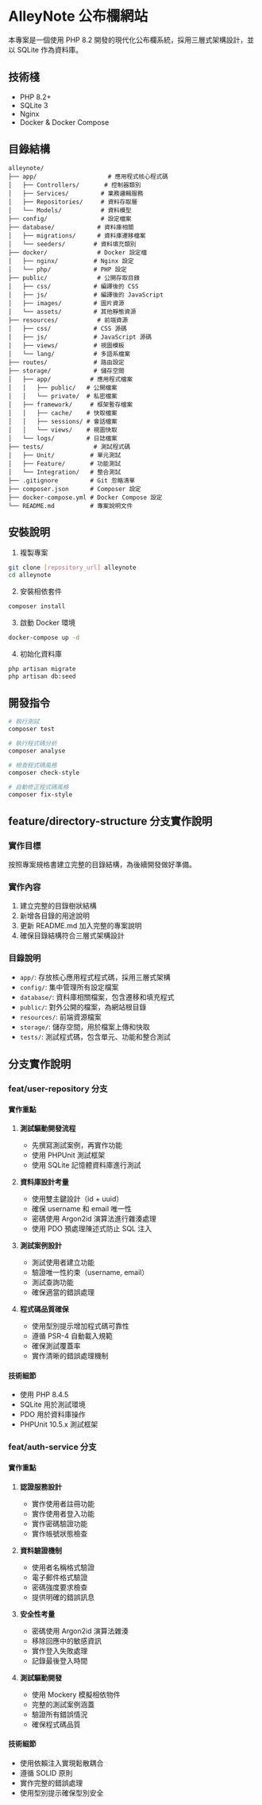 # AlleyNote 公布欄網站

本專案是一個使用 PHP 8.2 開發的現代化公布欄系統，採用三層式架構設計，並以 SQLite 作為資料庫。

## 技術棧

- PHP 8.2+
- SQLite 3
- Nginx
- Docker & Docker Compose

## 目錄結構

```
alleynote/
├── app/                    # 應用程式核心程式碼
│   ├── Controllers/       # 控制器類別
│   ├── Services/         # 業務邏輯服務
│   ├── Repositories/     # 資料存取層
│   └── Models/           # 資料模型
├── config/               # 設定檔案
├── database/            # 資料庫相關
│   ├── migrations/      # 資料庫遷移檔案
│   └── seeders/        # 資料填充類別
├── docker/              # Docker 設定檔
│   ├── nginx/          # Nginx 設定
│   └── php/            # PHP 設定
├── public/              # 公開存取目錄
│   ├── css/            # 編譯後的 CSS
│   ├── js/             # 編譯後的 JavaScript
│   ├── images/         # 圖片資源
│   └── assets/         # 其他靜態資源
├── resources/           # 前端資源
│   ├── css/            # CSS 源碼
│   ├── js/             # JavaScript 源碼
│   ├── views/          # 視圖模板
│   └── lang/           # 多語系檔案
├── routes/             # 路由設定
├── storage/            # 儲存空間
│   ├── app/           # 應用程式檔案
│   │   ├── public/   # 公開檔案
│   │   └── private/  # 私密檔案
│   ├── framework/     # 框架暫存檔案
│   │   ├── cache/    # 快取檔案
│   │   ├── sessions/ # 會話檔案
│   │   └── views/    # 視圖快取
│   └── logs/         # 日誌檔案
├── tests/              # 測試程式碼
│   ├── Unit/          # 單元測試
│   ├── Feature/       # 功能測試
│   └── Integration/   # 整合測試
├── .gitignore         # Git 忽略清單
├── composer.json      # Composer 設定
├── docker-compose.yml # Docker Compose 設定
└── README.md          # 專案說明文件
```

## 安裝說明

1. 複製專案
```bash
git clone [repository_url] alleynote
cd alleynote
```

2. 安裝相依套件
```bash
composer install
```

3. 啟動 Docker 環境
```bash
docker-compose up -d
```

4. 初始化資料庫
```bash
php artisan migrate
php artisan db:seed
```

## 開發指令

```bash
# 執行測試
composer test

# 執行程式碼分析
composer analyse

# 檢查程式碼風格
composer check-style

# 自動修正程式碼風格
composer fix-style
```

## feature/directory-structure 分支實作說明

### 實作目標
按照專案規格書建立完整的目錄結構，為後續開發做好準備。

### 實作內容
1. 建立完整的目錄樹狀結構
2. 新增各目錄的用途說明
3. 更新 README.md 加入完整的專案說明
4. 確保目錄結構符合三層式架構設計

### 目錄說明
- `app/`: 存放核心應用程式程式碼，採用三層式架構
- `config/`: 集中管理所有設定檔案
- `database/`: 資料庫相關檔案，包含遷移和填充程式
- `public/`: 對外公開的檔案，為網站根目錄
- `resources/`: 前端資源檔案
- `storage/`: 儲存空間，用於檔案上傳和快取
- `tests/`: 測試程式碼，包含單元、功能和整合測試

## 分支實作說明

### feat/user-repository 分支

#### 實作重點
1. **測試驅動開發流程**
   - 先撰寫測試案例，再實作功能
   - 使用 PHPUnit 測試框架
   - 使用 SQLite 記憶體資料庫進行測試

2. **資料庫設計考量**
   - 使用雙主鍵設計（id + uuid）
   - 確保 username 和 email 唯一性
   - 密碼使用 Argon2id 演算法進行雜湊處理
   - 使用 PDO 預處理陳述式防止 SQL 注入

3. **測試案例設計**
   - 測試使用者建立功能
   - 驗證唯一性約束（username, email）
   - 測試查詢功能
   - 確保適當的錯誤處理

4. **程式碼品質確保**
   - 使用型別提示增加程式碼可靠性
   - 遵循 PSR-4 自動載入規範
   - 確保測試覆蓋率
   - 實作清晰的錯誤處理機制

#### 技術細節
- 使用 PHP 8.4.5
- SQLite 用於測試環境
- PDO 用於資料庫操作
- PHPUnit 10.5.x 測試框架

### feat/auth-service 分支

#### 實作重點
1. **認證服務設計**
   - 實作使用者註冊功能
   - 實作使用者登入功能
   - 實作密碼驗證功能
   - 實作帳號狀態檢查

2. **資料驗證機制**
   - 使用者名稱格式驗證
   - 電子郵件格式驗證
   - 密碼強度要求檢查
   - 提供明確的錯誤訊息

3. **安全性考量**
   - 密碼使用 Argon2id 演算法雜湊
   - 移除回應中的敏感資訊
   - 實作登入失敗處理
   - 記錄最後登入時間

4. **測試驅動開發**
   - 使用 Mockery 模擬相依物件
   - 完整的測試案例涵蓋
   - 驗證所有錯誤情況
   - 確保程式碼品質

#### 技術細節
- 使用依賴注入實現鬆散耦合
- 遵循 SOLID 原則
- 實作完整的錯誤處理
- 使用型別提示確保型別安全